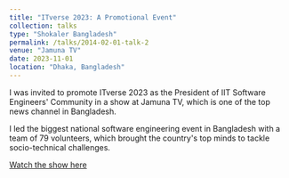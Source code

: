 ```yaml
---
title: "ITverse 2023: A Promotional Event"
collection: talks
type: "Shokaler Bangladesh"
permalink: /talks/2014-02-01-talk-2
venue: "Jamuna TV"
date: 2023-11-01
location: "Dhaka, Bangladesh"
---
```


I was invited to promote ITverse 2023 as the President of IIT Software Engineers' Community in a show at Jamuna TV, which is one of the top news channel in Bangladesh.

I led the biggest national software engineering event in Bangladesh with a team of 79 volunteers, which brought the country's top minds to tackle socio-technical challenges.


[Watch the show here](https://drive.google.com/file/d/1d4nEQgVAV6jJfJbyKxetUZ7Ky-qiP0DK/view?usp=sharing)
